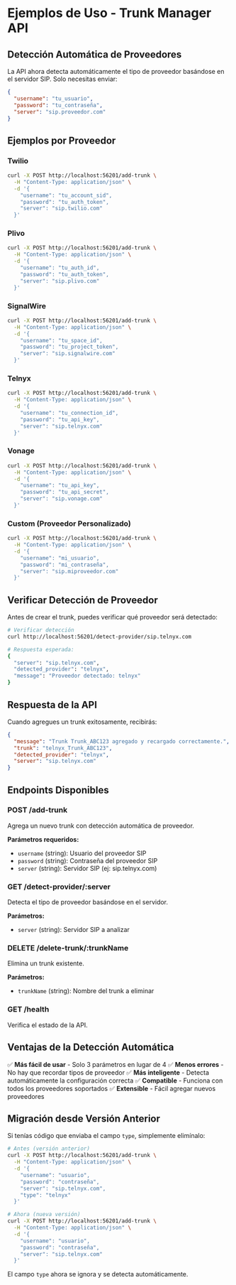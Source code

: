 # Ejemplos de Uso - Trunk Manager API

## Detección Automática de Proveedores

La API ahora detecta automáticamente el tipo de proveedor basándose en el servidor SIP. Solo necesitas enviar:

```json
{
  "username": "tu_usuario",
  "password": "tu_contraseña", 
  "server": "sip.proveedor.com"
}
```

## Ejemplos por Proveedor

### Twilio
```bash
curl -X POST http://localhost:56201/add-trunk \
  -H "Content-Type: application/json" \
  -d '{
    "username": "tu_account_sid",
    "password": "tu_auth_token",
    "server": "sip.twilio.com"
  }'
```

### Plivo
```bash
curl -X POST http://localhost:56201/add-trunk \
  -H "Content-Type: application/json" \
  -d '{
    "username": "tu_auth_id",
    "password": "tu_auth_token",
    "server": "sip.plivo.com"
  }'
```

### SignalWire
```bash
curl -X POST http://localhost:56201/add-trunk \
  -H "Content-Type: application/json" \
  -d '{
    "username": "tu_space_id",
    "password": "tu_project_token",
    "server": "sip.signalwire.com"
  }'
```

### Telnyx
```bash
curl -X POST http://localhost:56201/add-trunk \
  -H "Content-Type: application/json" \
  -d '{
    "username": "tu_connection_id",
    "password": "tu_api_key",
    "server": "sip.telnyx.com"
  }'
```

### Vonage
```bash
curl -X POST http://localhost:56201/add-trunk \
  -H "Content-Type: application/json" \
  -d '{
    "username": "tu_api_key",
    "password": "tu_api_secret",
    "server": "sip.vonage.com"
  }'
```

### Custom (Proveedor Personalizado)
```bash
curl -X POST http://localhost:56201/add-trunk \
  -H "Content-Type: application/json" \
  -d '{
    "username": "mi_usuario",
    "password": "mi_contraseña",
    "server": "sip.miproveedor.com"
  }'
```

## Verificar Detección de Proveedor

Antes de crear el trunk, puedes verificar qué proveedor será detectado:

```bash
# Verificar detección
curl http://localhost:56201/detect-provider/sip.telnyx.com

# Respuesta esperada:
{
  "server": "sip.telnyx.com",
  "detected_provider": "telnyx",
  "message": "Proveedor detectado: telnyx"
}
```

## Respuesta de la API

Cuando agregues un trunk exitosamente, recibirás:

```json
{
  "message": "Trunk Trunk_ABC123 agregado y recargado correctamente.",
  "trunk": "telnyx_Trunk_ABC123",
  "detected_provider": "telnyx",
  "server": "sip.telnyx.com"
}
```

## Endpoints Disponibles

### POST /add-trunk
Agrega un nuevo trunk con detección automática de proveedor.

**Parámetros requeridos:**
- `username` (string): Usuario del proveedor SIP
- `password` (string): Contraseña del proveedor SIP  
- `server` (string): Servidor SIP (ej: sip.telnyx.com)

### GET /detect-provider/:server
Detecta el tipo de proveedor basándose en el servidor.

**Parámetros:**
- `server` (string): Servidor SIP a analizar

### DELETE /delete-trunk/:trunkName
Elimina un trunk existente.

**Parámetros:**
- `trunkName` (string): Nombre del trunk a eliminar

### GET /health
Verifica el estado de la API.

## Ventajas de la Detección Automática

✅ **Más fácil de usar** - Solo 3 parámetros en lugar de 4
✅ **Menos errores** - No hay que recordar tipos de proveedor
✅ **Más inteligente** - Detecta automáticamente la configuración correcta
✅ **Compatible** - Funciona con todos los proveedores soportados
✅ **Extensible** - Fácil agregar nuevos proveedores

## Migración desde Versión Anterior

Si tenías código que enviaba el campo `type`, simplemente elimínalo:

```bash
# Antes (versión anterior)
curl -X POST http://localhost:56201/add-trunk \
  -H "Content-Type: application/json" \
  -d '{
    "username": "usuario",
    "password": "contraseña",
    "server": "sip.telnyx.com",
    "type": "telnyx"
  }'

# Ahora (nueva versión)
curl -X POST http://localhost:56201/add-trunk \
  -H "Content-Type: application/json" \
  -d '{
    "username": "usuario", 
    "password": "contraseña",
    "server": "sip.telnyx.com"
  }'
```

El campo `type` ahora se ignora y se detecta automáticamente.